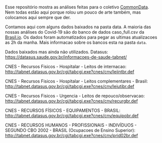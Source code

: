 Esse repositório mostra as análises feitas para o coletivo [CommonData](https://www.instagram.com/common.data/).
Nem todas estão aqui porque rolou um pouco de arte também, mas colocamos aqui sempre que der.

Contamos aqui com alguns dados baixados na pasta data. A maioria das nossas análises do Covid-19 são do banco de dados caso_full.csv da [Brasil.io](https://data.brasil.io/dataset/covid19/_meta/list.html). Os dados foram automatizados para pegar as ultimas atualizacoes as 2h da manha. Mais informacao sobre os bancos esta na pasta `data`.


Dados baixados mas ainda não utilizados.
Datasus: https://datasus.saude.gov.br/informacoes-de-saude-tabnet/

CNES - Recursos Fisicos - Hospitalar - Leitos de internacao: http://tabnet.datasus.gov.br/cgi/tabcgi.exe?cnes/cnv/leiintbr.def

CNES - Recursos Fisicos - Hospitalar - Leitos complementares - Brasil: http://tabnet.datasus.gov.br/cgi/tabcgi.exe?cnes/cnv/leiutibr.def

CNES - Recursos Fisicos - Urgencia - Leitos de repouco/observacao: http://tabnet.datasus.gov.br/cgi/tabcgi.exe?cnes/cnv/recurgbr.def

CNES - RECURSOS FÍSICOS - EQUIPAMENTOS - BRASIL: http://tabnet.datasus.gov.br/cgi/tabcgi.exe?cnes/cnv/equipobr.def

CNES - RECURSOS HUMANOS - PROFISSIONAIS - INDIVÍDUOS - SEGUNDO CBO 2002 - BRASIL (Ocupacoes de Ensino Superior): http://tabnet.datasus.gov.br/cgi/tabcgi.exe?cnes/cnv/prid02br.def

